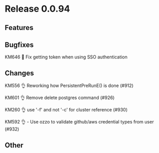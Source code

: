 # Release 0.0.94

## Features

## Bugfixes

KM646 🐛 Fix getting token when using SSO authentication

## Changes
KM556 👌 Reworking how PersistentPreRunE() is done (#912)

KM601 👌 Remove delete postgres command (#926)

KM260 👌 use '-f' and not '-c' for cluster reference (#930)

KM592 👌 - Use ozzo to validate github/aws credential types from user (#932)
## Other

